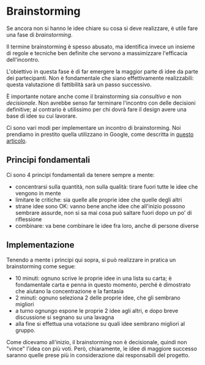 # Brainstorming

Se ancora non si hanno le idee chiare su cosa si deve realizzare, è utile fare una fase di _brainstorming_.

Il termine brainstorming è spesso abusato, ma identifica invece un insieme di regole e tecniche ben definite che servono a massimizzare l'efficacia dell'incontro.

L'obiettivo in questa fase è di far emergere la maggior parte di idee da parte dei partecipanti. Non è fondamentale che siano effettivamente realizzabili: questa valutazione di fattibilità sarà un passo successivo.

È importante notare anche come il brainstorming sia _consultivo_ e non _decisionale_. Non avrebbe senso far terminare l'incontro con delle decisioni definitive; al contrario è utilissimo per chi dovrà fare il design avere una base di idee su cui lavorare.

Ci sono vari modi per implementare un incontro di brainstorming. Noi prendiamo in prestito quella utilizzano in Google, come descritta in [questo articolo](https://www.themuse.com/advice/how-to-brainstorm-like-google).

## Principi fondamentali

Ci sono 4 principi fondamentali da tenere sempre a mente:

- concentrarsi sulla quantità, non sulla qualità: tirare fuori tutte le idee che vengono in mente
- limitare le critiche: sia quelle alle proprie idee che quelle degli altri
- strane idee sono OK: vanno bene anche idee che all'inizio possono sembrare assurde, non si sa mai cosa può saltare fuori dopo un po' di riflessione
- combinare: va bene combinare le idee fra loro, anche di persone diverse

## Implementazione
Tenendo a mente i principi qui sopra, si può realizzare in pratica un brainstorming come segue:
- 10 minuti: ognuno scrive le proprie idee in una lista su carta; è fondamentale carta e penna in questo momento, perché è dimostrato che aiutano la concentrazione e la fantasia
- 2 minuti: ognuno seleziona 2 delle proprie idee, che gli sembrano migliori
- a turno ognungo espone le proprie 2 idee agli altri, e dopo breve discussione si segnano su una lavagna
- alla fine si effettua una votazione su quali idee sembrano migliori al gruppo.

Come dicevamo all'inizio, il brainstorming non è decisionale, quindi non "vince" l'idea con più voti. Però, chiaramente, le idee di maggiore successo saranno quelle prese più in considerazione dai responsabili del progetto.
